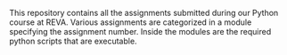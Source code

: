 This repository contains all the assignments submitted during our Python course at REVA. 
Various assignments are categorized in a module specifying the assignment number. Inside the modules are the required python scripts that are executable.
